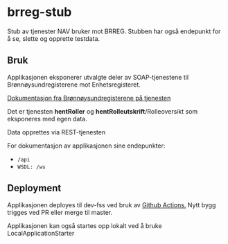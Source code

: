 # brreg-stub
Stub av tjenester NAV bruker mot BRREG. Stubben har også endepunkt for å se, slette og opprette testdata.

## Bruk

Applikasjonen eksponerer utvalgte deler av SOAP-tjenestene til Brønnøysundregisterene mot Enhetsregisteret.

[Dokumentasjon fra Brønnøysundregisterene på tjenesten](https://data.brreg.no/enhetsregisteret/api/docs/index.html)

Det er tjenesten **hentRoller** og **hentRolleutskrift**/Rolleoversikt som eksponeres med egen data.

Data opprettes via REST-tjenesten

For dokumentasjon av applikasjonen sine endepunkter:
 - `/api`
 - `WSDL: /ws`

## Deployment

Applikasjonen deployes til dev-fss ved bruk av [Github Actions.](https://github.com/navikt/testnorge/actions) Nytt bygg trigges ved PR eller merge til master. 

Applikasjonen kan også startes opp lokalt ved å bruke LocalApplicationStarter

